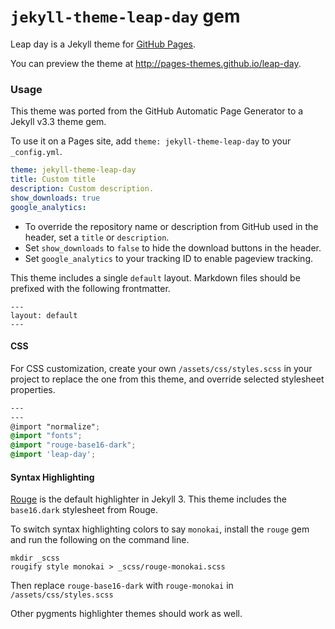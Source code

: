 # `jekyll-theme-leap-day` gem

Leap day is a Jekyll theme for [GitHub Pages](https://pages.github.com).

You can preview the theme at http://pages-themes.github.io/leap-day.

### Usage

This theme was ported from the GitHub Automatic Page Generator to a Jekyll v3.3 theme gem.

To use it on a Pages site, add `theme: jekyll-theme-leap-day` to your `_config.yml`.

```yml
theme: jekyll-theme-leap-day
title: Custom title
description: Custom description.
show_downloads: true
google_analytics:
```

- To override the repository name or description from GitHub used in the header, set a `title` or `description`.
- Set `show_downloads` to `false` to hide the download buttons in the header.
- Set `google_analytics` to your tracking ID to enable pageview tracking.

This theme includes a single `default` layout. Markdown files should be prefixed with the following frontmatter.

```
---
layout: default
---

```

#### CSS

For CSS customization, create your own `/assets/css/styles.scss` in your project to replace the one from this theme, and override selected stylesheet properties.

```scss
---
---
@import "normalize";
@import "fonts";
@import "rouge-base16-dark";
@import 'leap-day';
```

#### Syntax Highlighting

[Rouge](http://rouge.jneen.net/) is the default highlighter in Jekyll 3. This theme includes the `base16.dark` stylesheet from Rouge.

To switch syntax highlighting colors to say `monokai`, install the `rouge` gem and run the following on the command line.

```
mkdir _scss
rougify style monokai > _scss/rouge-monokai.scss
```

Then replace `rouge-base16-dark` with `rouge-monokai` in `/assets/css/styles.scss`

Other pygments highlighter themes should work as well.
